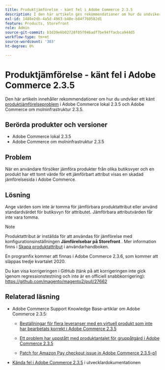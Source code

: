 ```yaml
---
title: Produktjämförelse - känt fel i Adobe Commerce 2.3.5
description: I den här artikeln ges rekommendationer om hur du undviker ett känt [produktjämförelse](https://experienceleague.adobe.com/en/docs/commerce-admin/stores-sales/shopper-tools/product-compare)-problem i Adobe Commerce lokal 2.3.5 och Adobe Commerce om molninfrastruktur 2.3.5.
exl-id: 1488e2db-4a5d-4963-b48e-b84f760582d1
feature: Products, Storefront
role: Admin
source-git-commit: b3d39e6b02728f05f046adf7be94ffacbca944d5
workflow-type: tm+mt
source-wordcount: '303'
ht-degree: 0%

---
```


# Produktjämförelse - känt fel i Adobe Commerce 2.3.5

Den här artikeln innehåller rekommendationer om hur du undviker ett känt [produktjämförelseproblem](https://experienceleague.adobe.com/en/docs/commerce-admin/stores-sales/shopper-tools/product-compare) i Adobe Commerce lokal 2.3.5 och Adobe Commerce om molninfrastruktur 2.3.5.

## Berörda produkter och versioner

* Adobe Commerce lokal 2.3.5
* Adobe Commerce om molninfrastruktur 2.3.5

## Problem

När en användare försöker jämföra produkter från olika butiksvyer och en produkt har ett tomt värde för ett jämförbart attribut visas en skadad jämförelsesida i Adobe Commerce.

## Lösning

Ange värden som inte är tomma för jämförbara produktattribut eller använd standardvärdet för butiksvyn för attributet. Jämförbara attributvärden får inte vara tomma.

>[!NOTE]
>
>Produktattribut är inställda för att användas för jämförelse med konfigurationsinställningen **Jämförelsebar på Storefront** . Mer information finns i [Skapa produktattribut](https://experienceleague.adobe.com/en/docs/commerce-admin/catalog/product-attributes/create/attribute-product-create#step-4-describe-the-storefront-properties) i användarhandboken.

En programfix kommer att finnas i Adobe Commerce 2.3.6, som kommer att släppas tredje kvartalet 2020.

Du kan visa korrigeringen i GitHub (tänk på att korrigeringen inte gick igenom regressionstestning och inte är en officiell snabbkorrigering): <https://github.com/magento/magento2/pull/27662>

## Relaterad läsning

<ul><li>Adobe Commerce Support Knowledge Base-artiklar om Adobe Commerce 2.3.5:<ul>
<li>
<p title="Beställningar för flera leveranser med en virtuell produkt som inte har bearbetats korrekt i Adobe Commerce 2.3.5"><a href="/help/troubleshooting/miscellaneous/magento-2-3-5-known-issue-virtual-product-multi-ship-orders.md">Beställningar för flera leveranser med en virtuell produkt som inte har bearbetats korrekt i Adobe Commerce 2.3.5</a></p>
</li>
<li><a href="/help/troubleshooting/miscellaneous/bulk-action-product-count-known-issue-in-magento-2-3-5.md">Ett problem har uppstått med produktantalet för gruppåtgärd i Adobe Commerce 2.3.5</a></li>
<li>
<p title="Patch for Amazon Pay checkout issue in Adobe Commerce 2.3.5-p1"><a href="/help/troubleshooting/payments/patch-for-amazon-pay-checkout-issue-in-magento-2-3-5-p1.md">Patch for Amazon Pay checkout issue in Adobe Commerce 2.3.5-p1</a></p>
</li>
</ul>
</li><li><a href="https://commerce-docs.github.io/devdocs-archive/2.3/guides/v2.3/release-notes/release-notes-2-3-5-commerce.html#known-issues">Kända fel i Adobe Commerce 2.3.5</a> i utvecklardokumentationen</li></ul>
